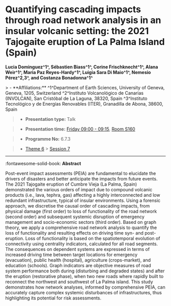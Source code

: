 # Quantifying cascading impacts through road network analysis in an insular volcanic setting: the 2021 Tajogaite eruption of La Palma Island (Spain)

**Lucia Dominguez^1^, Sébastien Biass^1^, Corine Frischknecht^1^, Alana Weir^1^, Maria Paz Reyes-Hardy^1^, Luigia Sara Di Maio^1^, Nemesio Pérez^2,3^, and Costanza Bonadonna^1^**

<!-- more -->> - **Affiliations:** ^1^Department of Earth Sciences, University of Geneva, Geneva, 1205, Switzerland ^2^Instituto Volcanológico de Canarias (INVOLCAN), San Cristóbal de La Laguna, 38320, Spain ^3^Instituto Tecnológico y de Energías Renovables (ITER), Granadilla de Abona, 38600, Spain 

> - **Presentation type:** Talk

> - **Presentation time:** [Friday 09:00 - 09:15](../sessions_comparison.md#__tabbed_4_2), [Room S160](../maps_venue.md#__tabbed_1_2)

> - **Programme No:** 6.7.3

> - [Theme 6](../theme6.md) > [Session 7](../sessions/session-6-7.md)

--- 

:fontawesome-solid-book: **Abstract**

Post-event impact assessments (PEIA) are fundamental to elucidate the drivers of disasters and better anticipate the impacts from future events. The 2021 Tajogaite eruption of Cumbre Vieja (La Palma, Spain) demonstrated the various orders of impact due to compound volcanic products (i.e., lava, tephra, gas) affecting a highly interconnected and low redundant infrastructure, typical of insular environments. Using a forensic approach, we discretise the causal order of cascading impacts, from physical damage (first order) to loss of functionality of the road network (second order) and subsequent systemic disruption of emergency management and socio-economic sectors (third order). Based on graph theory, we apply a comprehensive road network analysis to quantify the loss of functionality and resulting effects on driving time syn- and post-eruption. Loss of functionality is based on the spatiotemporal evolution of connectivity using centrality indicators, calculated for all road segments. The consequences on dependent systems are expressed in terms of increased driving time between target locations for emergency (evacuation), public health (hospital), agriculture (crops-market), and education (schools). Graph indicators are objective measures of road system performance both during (disturbing and degraded states) and after the eruption (restorative phase), when two new roads where rapidly built to reconnect the northwest and southwest of La Palma island. This study demonstrates how network analyses, informed by comprehensive PEIA, can accurately capture complex systemic disturbances of infrastructures, thus highlighting its potential for risk assessments. 

